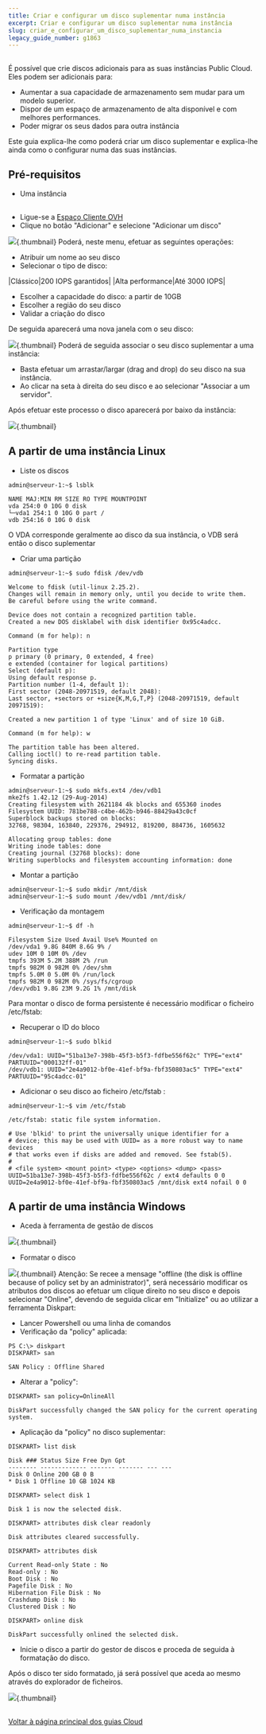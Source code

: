 ```yaml
---
title: Criar e configurar um disco suplementar numa instância
excerpt: Criar e configurar um disco suplementar numa instância
slug: criar_e_configurar_um_disco_suplementar_numa_instancia
legacy_guide_number: g1863
---
```



## 
É possível que crie discos adicionais para as suas instâncias Public Cloud.
Eles podem ser adicionais para:

- Aumentar a sua capacidade de armazenamento sem mudar para um modelo superior.
- Dispor de um espaço de armazenamento de alta disponível e com melhores performances.
- Poder migrar os seus dados para outra instância


Este guia explica-lhe como poderá criar um disco suplementar e explica-lhe ainda como o configurar numa das suas instâncias.


## Pré-requisitos

- Uma instância




## 

- Ligue-se a [Espaço Cliente OVH](https://www.ovh.com/manager/cloud/)
- Clique no botão "Adicionar" e selecione "Adicionar um disco"



![](images/img_2731.jpg){.thumbnail}
Poderá, neste menu, efetuar as seguintes operações:

- Atribuir um nome ao seu disco
- Selecionar o tipo de disco:

|Clássico|200 IOPS garantidos|
|Alta performance|Até 3000 IOPS|



- Escolher a capacidade do disco: a partir de 10GB
- Escolher a região do seu disco
- Validar a criação do disco


De seguida aparecerá uma nova janela com o seu disco:

![](images/img_2732.jpg){.thumbnail}
Poderá de seguida associar o seu disco suplementar a uma instância:

- Basta efetuar um arrastar/largar (drag and drop) do seu disco na sua instância.
- Ao clicar na seta à direita do seu disco e ao selecionar "Associar a um servidor".


Após efetuar este processo o disco aparecerá por baixo da instância:

![](images/img_2733.jpg){.thumbnail}


## A partir de uma instância Linux

- Liste os discos

```
admin@serveur-1:~$ lsblk

NAME MAJ:MIN RM SIZE RO TYPE MOUNTPOINT
vda 254:0 0 10G 0 disk
└─vda1 254:1 0 10G 0 part /
vdb 254:16 0 10G 0 disk
```



O VDA corresponde geralmente ao disco da sua instãncia, o VDB será então o disco suplementar

- Criar uma partição

```
admin@serveur-1:~$ sudo fdisk /dev/vdb

Welcome to fdisk (util-linux 2.25.2).
Changes will remain in memory only, until you decide to write them.
Be careful before using the write command.

Device does not contain a recognized partition table.
Created a new DOS disklabel with disk identifier 0x95c4adcc.
```



```
Command (m for help): n

Partition type
p primary (0 primary, 0 extended, 4 free)
e extended (container for logical partitions)
Select (default p):
Using default response p.
Partition number (1-4, default 1):
First sector (2048-20971519, default 2048):
Last sector, +sectors or +size{K,M,G,T,P} (2048-20971519, default 20971519):

Created a new partition 1 of type 'Linux' and of size 10 GiB.
```



```
Command (m for help): w

The partition table has been altered.
Calling ioctl() to re-read partition table.
Syncing disks.
```


- Formatar a partição

```
admin@serveur-1:~$ sudo mkfs.ext4 /dev/vdb1
mke2fs 1.42.12 (29-Aug-2014)
Creating filesystem with 2621184 4k blocks and 655360 inodes
Filesystem UUID: 781be788-c4be-462b-b946-88429a43c0cf
Superblock backups stored on blocks:
32768, 98304, 163840, 229376, 294912, 819200, 884736, 1605632

Allocating group tables: done
Writing inode tables: done
Creating journal (32768 blocks): done
Writing superblocks and filesystem accounting information: done
```


- Montar a partição

```
admin@serveur-1:~$ sudo mkdir /mnt/disk
admin@serveur-1:~$ sudo mount /dev/vdb1 /mnt/disk/
```


- Verificação da montagem

```
admin@serveur-1:~$ df -h

Filesystem Size Used Avail Use% Mounted on
/dev/vda1 9.8G 840M 8.6G 9% /
udev 10M 0 10M 0% /dev
tmpfs 393M 5.2M 388M 2% /run
tmpfs 982M 0 982M 0% /dev/shm
tmpfs 5.0M 0 5.0M 0% /run/lock
tmpfs 982M 0 982M 0% /sys/fs/cgroup
/dev/vdb1 9.8G 23M 9.2G 1% /mnt/disk
```



Para montar o disco de forma persistente é necessário modificar o ficheiro /etc/fstab:


- Recuperar o ID do bloco

```
admin@serveur-1:~$ sudo blkid

/dev/vda1: UUID="51ba13e7-398b-45f3-b5f3-fdfbe556f62c" TYPE="ext4" PARTUUID="000132ff-01"
/dev/vdb1: UUID="2e4a9012-bf0e-41ef-bf9a-fbf350803ac5" TYPE="ext4" PARTUUID="95c4adcc-01"
```


- Adicionar o seu disco ao ficheiro /etc/fstab :

```
admin@serveur-1:~$ vim /etc/fstab

/etc/fstab: static file system information.

# Use 'blkid' to print the universally unique identifier for a
# device; this may be used with UUID= as a more robust way to name devices
# that works even if disks are added and removed. See fstab(5).
#
# <file system> <mount point> <type> <options> <dump> <pass>
UUID=51ba13e7-398b-45f3-b5f3-fdfbe556f62c / ext4 defaults 0 0
UUID=2e4a9012-bf0e-41ef-bf9a-fbf350803ac5 /mnt/disk ext4 nofail 0 0
```





## A partir de uma instância Windows

- Aceda à ferramenta de gestão de discos



![](images/img_2736.jpg){.thumbnail}

- Formatar o disco



![](images/img_2737.jpg){.thumbnail}
Atenção:
Se recee a mensage "offline (the disk is offline because of policy set by an administrator)", será necessário modificar os atributos dos discos ao efetuar um clique direito no seu disco e depois selecionar "Online", devendo de seguida clicar em "Initialize" ou ao utilizar a ferramenta Diskpart:


- Lancer Powershell ou uma linha de comandos
- Verificação da "policy" aplicada:

```
PS C:\> diskpart
DISKPART> san

SAN Policy : Offline Shared
```


- Alterar a "policy":

```
DISKPART> san policy=OnlineAll

DiskPart successfully changed the SAN policy for the current operating system.
```


- Aplicação da "policy" no disco suplementar:

```
DISKPART> list disk

Disk ### Status Size Free Dyn Gpt
-------- ------------- ------- ------- --- ---
Disk 0 Online 200 GB 0 B
* Disk 1 Offline 10 GB 1024 KB
```



```
DISKPART> select disk 1

Disk 1 is now the selected disk.
```



```
DISKPART> attributes disk clear readonly

Disk attributes cleared successfully.
```



```
DISKPART> attributes disk

Current Read-only State : No
Read-only : No
Boot Disk : No
Pagefile Disk : No
Hibernation File Disk : No
Crashdump Disk : No
Clustered Disk : No
```



```
DISKPART> online disk

DiskPart successfully onlined the selected disk.
```


- Inicie o disco a partir do gestor de discos e proceda de seguida à formatação do disco.


Após o disco ter sido formatado, já será possível que aceda ao mesmo através do explorador de ficheiros.

![](images/img_2738.jpg){.thumbnail}


## 
[Voltar à página principal dos guias Cloud]({legacy}1785)

